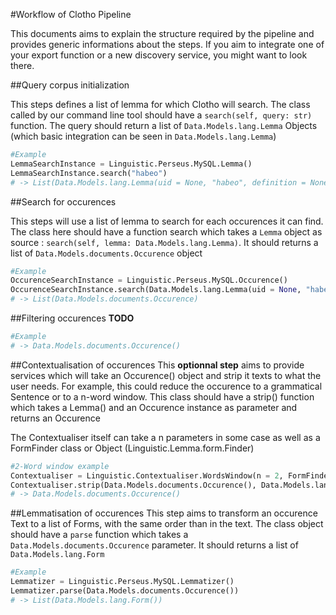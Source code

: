 #Workflow of Clotho Pipeline

This documents aims to explain the structure required by the pipeline and provides generic informations about the steps. If you aim to integrate one of your export function or a new discovery service, you might want to look there.

##Query corpus initialization

This steps defines a list of lemma for which Clotho will search. The class called by our command line tool should have a `search(self, query: str)` function. The query should return a list of `Data.Models.lang.Lemma` Objects (which basic integration can be seen in `Data.Models.lang.Lemma`)

```python
#Example
LemmaSearchInstance = Linguistic.Perseus.MySQL.Lemma()
LemmaSearchInstance.search("habeo") 
# -> List(Data.Models.lang.Lemma(uid = None, "habeo", definition = None))
```

##Search for occurences

This steps will use a list of lemma to search for each occurences it can find. The class here should have a function search which takes a `Lemma` object as source : `search(self, lemma: Data.Models.lang.Lemma)`. It should returns a list of `Data.Models.documents.Occurence` object

```python
#Example
OccurenceSearchInstance = Linguistic.Perseus.MySQL.Occurence()
OccurenceSearchInstance.search(Data.Models.lang.Lemma(uid = None, "habeo", definition = None))
# -> List(Data.Models.documents.Occurence)
```

##Filtering occurences
**TODO**

```python
#Example
# -> Data.Models.documents.Occurence()
```

##Contextualisation of occurences
This **optionnal step** aims to provide services which will take an Occurence() object and strip it texts to what the user needs. For example, this could reduce the occurence to a grammatical Sentence or to a n-word window. This class should have a strip() function which takes a Lemma() and an Occurence instance as parameter and returns an Occurence

The Contextualiser itself can take a n parameters in some case as well as a FormFinder class or Object (Linguistic.Lemma.form.Finder)

```python
#2-Word window example
Contextualiser = Linguistic.Contextualiser.WordsWindow(n = 2, FormFinderClass = Services.Perseus.MySQL.LatinFormFinder)
Contextualiser.strip(Data.Models.documents.Occurence(), Data.Models.lang.Lemma(), Linguistic.Lemma.form.Finder)
# -> Data.Models.documents.Occurence()
```

##Lemmatisation of occurences
This step aims to transform an occurence Text to a list of Forms, with the same order than in the text. The class object should have a `parse` function which takes a `Data.Models.documents.Occurence` parameter. It should returns a list of `Data.Models.lang.Form`

```python
#Example
Lemmatizer = Linguistic.Perseus.MySQL.Lemmatizer()
Lemmatizer.parse(Data.Models.documents.Occurence())
# -> List(Data.Models.lang.Form())
```